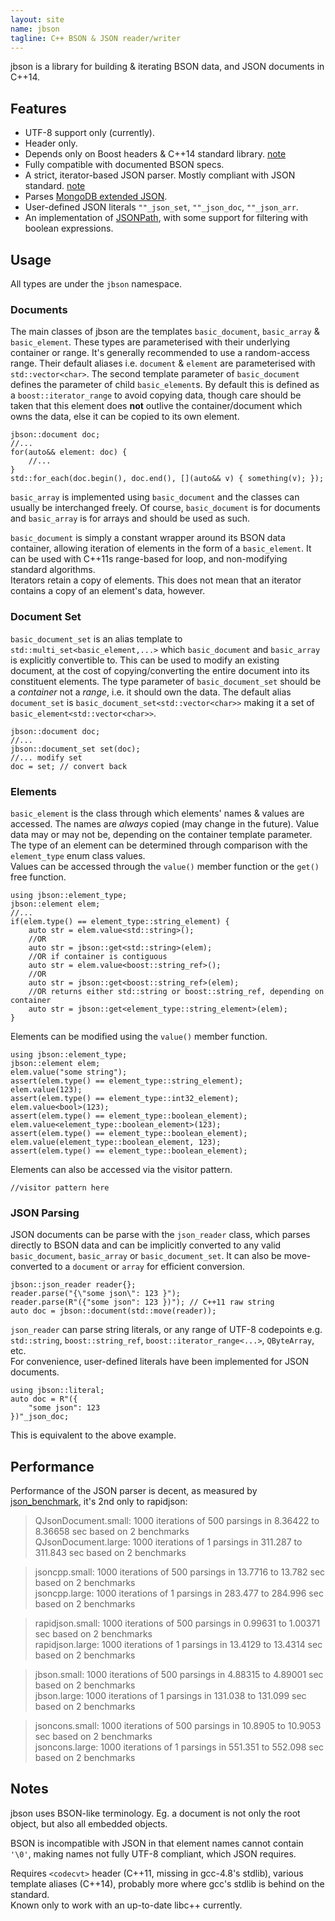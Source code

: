 ```yaml
---
layout: site
name: jbson
tagline: C++ BSON & JSON reader/writer
---
```

jbson is a library for building & iterating BSON data, and JSON documents in C++14.

## Features
* UTF-8 support only (currently).
* Header only.
* Depends only on Boost headers & C++14 standard library. [note](#notes)
* Fully compatible with documented BSON specs.
* A strict, iterator-based JSON parser. Mostly compliant with JSON standard. [note](#notes)
* Parses [MongoDB extended JSON](http://docs.mongodb.org/manual/reference/mongodb-extended-json/).
* User-defined JSON literals `""_json_set`, `""_json_doc`, `""_json_arr`.
* An implementation of [JSONPath](http://goessner.net/articles/JsonPath/), with some support for filtering with boolean expressions.

## Usage

All types are under the `jbson` namespace.

### Documents

The main classes of jbson are the templates `basic_document`, `basic_array` & `basic_element`. These types are parameterised with their underlying container or range. It's generally recommended to use a random-access range. Their default aliases i.e. `document` & `element` are parameterised with `std::vector<char>`. The second template parameter of `basic_document` defines the parameter of child `basic_element`s. By default this is defined as a `boost::iterator_range` to avoid copying data, though care should be taken that this element does **not** outlive the container/document which owns the data, else it can be copied to its own element.

    jbson::document doc;
    //...
    for(auto&& element: doc) {
        //...
    }
    std::for_each(doc.begin(), doc.end(), [](auto&& v) { something(v); });

`basic_array` is implemented using `basic_document` and the classes can usually be interchanged freely. Of course, `basic_document` is for documents and `basic_array` is for arrays and should be used as such.

`basic_document` is simply a constant wrapper around its BSON data container, allowing iteration of elements in the form of a `basic_element`. It can be used with C++11s range-based for loop, and non-modifying standard algorithms.  
Iterators retain a copy of elements. This does not mean that an iterator contains a copy of an element's data, however.

### Document Set

`basic_document_set` is an alias template to `std::multi_set<basic_element,...>` which `basic_document` and `basic_array` is explicitly convertible to. This can be used to modify an existing document, at the cost of copying/converting the entire document into its constituent elements. The type parameter of `basic_document_set` should be a *container* not a *range*, i.e. it should own the data. The default alias `document_set` is `basic_document_set<std::vector<char>>` making it a set of `basic_element<std::vector<char>>`.

    jbson::document doc;
    //...
    jbson::document_set set(doc);
    //... modify set
    doc = set; // convert back

### Elements

`basic_element` is the class through which elements' names & values are accessed. The names are *always* copied (may change in the future). Value data may or may not be, depending on the container template parameter.  
The type of an element can be determined through comparison with the `element_type` enum class values.  
Values can be accessed through the `value()` member function or the `get()` free function.

    using jbson::element_type;
    jbson::element elem;
    //...
    if(elem.type() == element_type::string_element) {
        auto str = elem.value<std::string>();
        //OR
        auto str = jbson::get<std::string>(elem);
        //OR if container is contiguous
        auto str = elem.value<boost::string_ref>();
        //OR
        auto str = jbson::get<boost::string_ref>(elem);
        //OR returns either std::string or boost::string_ref, depending on container
        auto str = jbson::get<element_type::string_element>(elem);
    }

Elements can be modified using the `value()` member function.

    using jbson::element_type;
    jbson::element elem;
    elem.value("some string");
    assert(elem.type() == element_type::string_element);
    elem.value(123);
    assert(elem.type() == element_type::int32_element);
    elem.value<bool>(123);
    assert(elem.type() == element_type::boolean_element);
    elem.value<element_type::boolean_element>(123);
    assert(elem.type() == element_type::boolean_element);
    elem.value(element_type::boolean_element, 123);
    assert(elem.type() == element_type::boolean_element);

Elements can also be accessed via the visitor pattern.

    //visitor pattern here

### JSON Parsing

JSON documents can be parse with the `json_reader` class, which parses directly to BSON data and can be implicitly converted to any valid `basic_document`, `basic_array` or `basic_document_set`. It can also be move-converted to a `document` or `array` for efficient conversion.

    jbson::json_reader reader{};
    reader.parse("{\"some json\": 123 }");
    reader.parse(R"({"some json": 123 })"); // C++11 raw string
    auto doc = jbson::document(std::move(reader));

`json_reader` can parse string literals, or any range of UTF-8 codepoints e.g. `std::string`, `boost::string_ref`, `boost::iterator_range<...>`, `QByteArray`, etc.  
For convenience, user-defined literals have been implemented for JSON documents.

    using jbson::literal;
    auto doc = R"({
        "some json": 123
    })"_json_doc;

This is equivalent to the above example.

## Performance
Performance of the JSON parser is decent, as measured by [json_benchmark](https://github.com/mloskot/json_benchmark), it's 2nd only to rapidjson:

> QJsonDocument.small: 1000 iterations of 500 parsings in 8.36422 to 8.36658 sec based on 2 benchmarks  
> QJsonDocument.large: 1000 iterations of 1 parsings in 311.287 to 311.843 sec based on 2 benchmarks

> jsoncpp.small: 1000 iterations of 500 parsings in 13.7716 to 13.782 sec based on 2 benchmarks  
> jsoncpp.large: 1000 iterations of 1 parsings in 283.477 to 284.996 sec based on 2 benchmarks

> rapidjson.small: 1000 iterations of 500 parsings in 0.99631 to 1.00371 sec based on 2 benchmarks  
> rapidjson.large: 1000 iterations of 1 parsings in 13.4129 to 13.4314 sec based on 2 benchmarks

> jbson.small: 1000 iterations of 500 parsings in 4.88315 to 4.89001 sec based on 2 benchmarks  
> jbson.large: 1000 iterations of 1 parsings in 131.038 to 131.099 sec based on 2 benchmarks

> jsoncons.small: 1000 iterations of 500 parsings in 10.8905 to 10.9053 sec based on 2 benchmarks  
> jsoncons.large: 1000 iterations of 1 parsings in 551.351 to 552.098 sec based on 2 benchmarks

## Notes

jbson uses BSON-like terminology. Eg. a document is not only the root object, but also all embedded objects.

BSON is incompatible with JSON in that element names cannot contain `'\0'`, making names not fully UTF-8 compliant, which JSON requires.

Requires `<codecvt>` header (C++11, missing in gcc-4.8's stdlib), various template aliases (C++14), probably more where gcc's stdlib is behind on the standard.  
Known only to work with an up-to-date libc++ currently.
